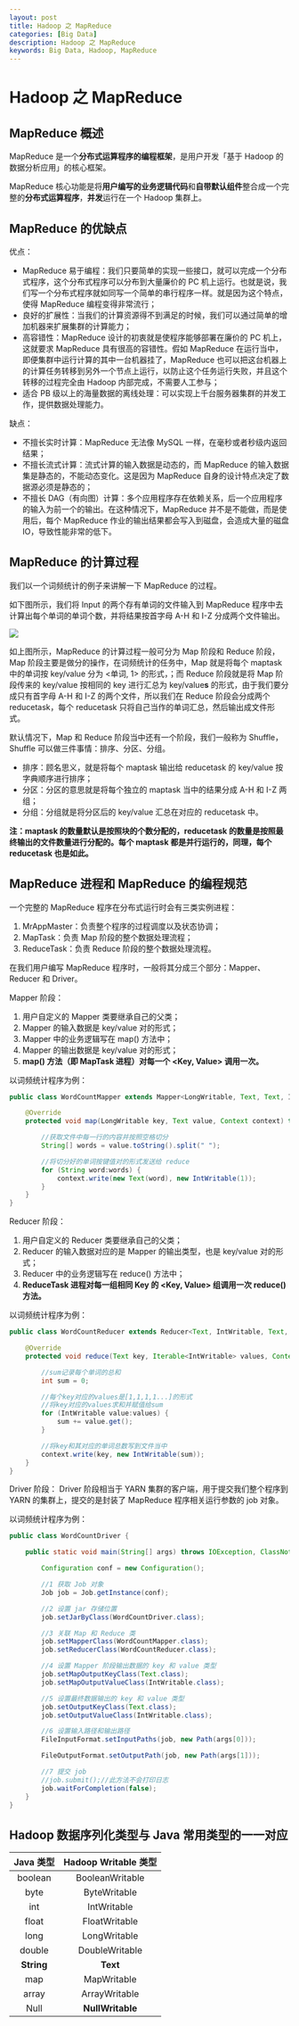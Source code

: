 ```yaml
---
layout: post
title: Hadoop 之 MapReduce
categories: [Big Data]
description: Hadoop 之 MapReduce
keywords: Big Data, Hadoop, MapReduce
---
```


# Hadoop 之 MapReduce

## MapReduce 概述

MapReduce 是一个**分布式运算程序的编程框架**，是用户开发「基于 Hadoop 的数据分析应用」的核心框架。

MapReduce 核心功能是将**用户编写的业务逻辑代码**和**自带默认组件**整合成一个完整的**分布式运算程序**，**并发**运行在一个 Hadoop 集群上。



## MapReduce 的优缺点

优点：

- MapReduce 易于编程：我们只要简单的实现一些接口，就可以完成一个分布式程序，这个分布式程序可以分布到大量廉价的 PC 机上运行。也就是说，我们写一个分布式程序就如同写一个简单的串行程序一样。就是因为这个特点，使得 MapReduce 编程变得非常流行；
- 良好的扩展性：当我们的计算资源得不到满足的时候，我们可以通过简单的增加机器来扩展集群的计算能力；
- 高容错性：MapReduce 设计的初衷就是使程序能够部署在廉价的 PC 机上，这就要求 MapReduce 具有很高的容错性。假如 MapReduce 在运行当中，即便集群中运行计算的其中一台机器挂了，MapReduce 也可以把这台机器上的计算任务转移到另外一个节点上运行，以防止这个任务运行失败，并且这个转移的过程完全由 Hadoop 内部完成，不需要人工参与；
- 适合 PB 级以上的海量数据的离线处理：可以实现上千台服务器集群的并发工作，提供数据处理能力。

缺点：

- 不擅长实时计算：MapReduce 无法像 MySQL 一样，在毫秒或者秒级内返回结果；
- 不擅长流式计算：流式计算的输入数据是动态的，而 MapReduce 的输入数据集是静态的，不能动态变化。这是因为 MapReduce 自身的设计特点决定了数据源必须是静态的；
- 不擅长 DAG（有向图）计算：多个应用程序存在依赖关系，后一个应用程序的输入为前一个的输出。在这种情况下，MapReduce 并不是不能做，而是使用后，每个 MapReduce 作业的输出结果都会写入到磁盘，会造成大量的磁盘 IO，导致性能非常的低下。

## MapReduce 的计算过程

我们以一个词频统计的例子来讲解一下 MapReduce 的过程。

如下图所示，我们将 Input 的两个存有单词的文件输入到 MapReduce 程序中去计算出每个单词的单词个数，并将结果按首字母 A-H 和 I-Z 分成两个文件输出。

![](/images/posts/bigdata/../hadoop/BigData10-MapReduceProcess.png)

如上图所示，MapReduce 的计算过程一般可分为 Map 阶段和 Reduce 阶段，Map 阶段主要是做分的操作，在词频统计的任务中，Map 就是将每个 maptask 中的单词按 key/value 分为 <单词, 1> 的形式，；而 Reduce 阶段就是将 Map 阶段传来的 key/value 按相同的 key 进行汇总为 key/value**s** 的形式，由于我们要分成只有首字母 A-H 和 I-Z 的两个文件，所以我们在 Reduce 阶段会分成两个 reducetask，每个 reducetask 只将自己当作的单词汇总，然后输出成文件形式。

默认情况下，Map 和 Reduce 阶段当中还有一个阶段，我们一般称为 Shuffle， Shuffle 可以做三件事情：排序、分区、分组。

- 排序：顾名思义，就是将每个 maptask 输出给 reducetask 的 key/value 按字典顺序进行排序；
- 分区：分区的意思就是将每个独立的 maptask 当中的结果分成 A-H 和 I-Z 两组；
- 分组：分组就是将分区后的 key/value 汇总在对应的 reducetask 中。

**注：maptask 的数量默认是按照块的个数分配的，reducetask 的数量是按照最终输出的文件数量进行分配的。每个 maptask 都是并行运行的，同理，每个 reducetask 也是如此。**

## MapReduce 进程和 MapReduce 的编程规范

一个完整的 MapReduce 程序在分布式运行时会有三类实例进程：
1. MrAppMaster：负责整个程序的过程调度以及状态协调；
2. MapTask：负责 Map 阶段的整个数据处理流程；
3. ReduceTask：负责 Reduce 阶段的整个数据处理流程。

在我们用户编写 MapReduce 程序时，一般将其分成三个部分：Mapper、Reducer 和 Driver。

Mapper 阶段：
1. 用户自定义的 Mapper 类要继承自己的父类；
2. Mapper 的输入数据是 key/value 对的形式；
3. Mapper 中的业务逻辑写在 map() 方法中；
4. Mapper 的输出数据是 key/value 对的形式；
5. **map() 方法（即 MapTask 进程）对每一个 <Key, Value> 调用一次。**

以词频统计程序为例：
```java
public class WordCountMapper extends Mapper<LongWritable, Text, Text, IntWritable> {

    @Override
    protected void map(LongWritable key, Text value, Context context) throws IOException, InterruptedException {

        //获取文件中每一行的内容并按照空格切分
        String[] words = value.toString().split(" ");

        //将切分好的单词按键值对的形式发送给 reduce
        for (String word:words) {
            context.write(new Text(word), new IntWritable(1));
        }
    }
}
```

Reducer 阶段：
1. 用户自定义的 Reducer 类要继承自己的父类；
2. Reducer 的输入数据对应的是 Mapper 的输出类型，也是 key/value 对的形式；
3. Reducer 中的业务逻辑写在 reduce() 方法中；
4. **ReduceTask 进程对每一组相同 Key 的 <Key, Value> 组调用一次 reduce() 方法。**

以词频统计程序为例：
```java
public class WordCountReducer extends Reducer<Text, IntWritable, Text, IntWritable> {

    @Override
    protected void reduce(Text key, Iterable<IntWritable> values, Context context) throws IOException, InterruptedException {

        //sum记录每个单词的总和
        int sum = 0;

        //每个key对应的values是[1,1,1,1...]的形式
        //将key对应的values求和并赋值给sum
        for (IntWritable value:values) {
            sum += value.get();
        }

        //将key和其对应的单词总数写到文件当中
        context.write(key, new IntWritable(sum));
    }
}
```

Driver 阶段：
Driver 阶段相当于 YARN 集群的客户端，用于提交我们整个程序到 YARN 的集群上，提交的是封装了 MapReduce 程序相关运行参数的 job 对象。

以词频统计程序为例：
```java
public class WordCountDriver {

    public static void main(String[] args) throws IOException, ClassNotFoundException, InterruptedException {

        Configuration conf = new Configuration();

        //1 获取 Job 对象
        Job job = Job.getInstance(conf);

        //2 设置 jar 存储位置
        job.setJarByClass(WordCountDriver.class);

        //3 关联 Map 和 Reduce 类
        job.setMapperClass(WordCountMapper.class);
        job.setReducerClass(WordCountReducer.class);

        //4 设置 Mapper 阶段输出数据的 key 和 value 类型
        job.setMapOutputKeyClass(Text.class);
        job.setMapOutputValueClass(IntWritable.class);

        //5 设置最终数据输出的 key 和 value 类型
        job.setOutputKeyClass(Text.class);
        job.setOutputValueClass(IntWritable.class);

        //6 设置输入路径和输出路径
        FileInputFormat.setInputPaths(job, new Path(args[0]));

        FileOutputFormat.setOutputPath(job, new Path(args[1]));

        //7 提交 job
        //job.submit();//此方法不会打印日志
        job.waitForCompletion(false);
    }
}
```

## Hadoop 数据序列化类型与 Java 常用类型的一一对应

|Java 类型|Hadoop Writable 类型|
|:---:|:---:|
|boolean|BooleanWritable|
|byte|ByteWritable|
|int|IntWritable|
|float|FloatWritable|
|long|LongWritable|
|double|DoubleWritable|
|**String**|**Text**|
|map|MapWritable|
|array|ArrayWritable|
|Null|**NullWritable**|